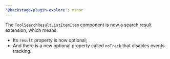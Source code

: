 ```yaml
---
'@backstage/plugin-explore': minor
---
```


The `ToolSearchResultListItemItem` component is now a search result extension, which means:

- Its `result` property is now optional;
- And there is a new optional property called `noTrack` that disables events tracking.
